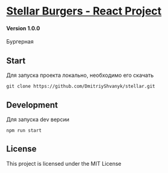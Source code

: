 # <a href="https://dmitriyshvanyk.github.io/stellar/">Stellar Burgers - React Project</a>

#### Version 1.0.0

Бургерная


## Start

Для запуска проекта локально, необходимо его скачать

`git clone https://github.com/DmitriyShvanyk/stellar.git`


## Development

Для запуска dev версии

`npm run start`


## License

This project is licensed under the MIT License